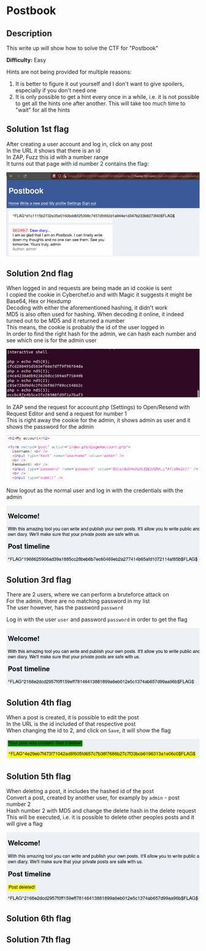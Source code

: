 # Postbook

## Description
This write up will show how to solve the CTF for "Postbook"

**Difficulty:** Easy

Hints are not being provided for multiple reasons:</br>
1. It is better to figure it out yourself and I don't want to give spoilers, especially if you don't need one
2. It is only possible to get a hint every once in a while, i.e. it is not possible to get all the hints one after another. This will take too much time to "wait" for all the hints

## Solution 1st flag
After creating a user account and log in, click on any post</br>
In the URL it shows that there is an id</br>
In ZAP, Fuzz this id with a number range</br>
It turns out that page with id number 2 contains the flag:</br>

![alt](https://github.com/8r0wn13/hacker101_ctf/blob/main/images/Screenshot%20from%202023-10-02%2002-28-05.png?raw=true)

## Solution 2nd flag
When logged in and requests are being made an id cookie is sent</br>
I copied the cookie in Cyberchef.io and with Magic it suggests it might be Base64, Hex or Hexdump</br>
Decoding with either the aforementioned hashing, it didn't work</br>
MD5 is also often used for hashing. When decoding it online, it indeed turned out to be MD5 and it returned a number</br>
This means, the cookie is probably the id of the user logged in</br>
In order to find the right hash for the admin, we can hash each number and see which one is for the admin user</br>

![alt](https://github.com/8r0wn13/hacker101_ctf/blob/main/images/Screenshot%20from%202023-10-02%2003-01-18.png?raw=true)

In ZAP send the request for account.php (Settings) to Open/Resend with Request Editor and send a request for number 1</br>
This is right away the cookie for the admin, it shows admin as user and it shows the password for the admin</br>

![alt](https://github.com/8r0wn13/hacker101_ctf/blob/main/images/Screenshot%20from%202023-10-02%2003-02-20.png?raw=true)

Now logout as the normal user and log in with the credentials with the admin</br>

![alt](https://github.com/8r0wn13/hacker101_ctf/blob/main/images/Screenshot%20from%202023-10-02%2003-03-20.png?raw=true)

## Solution 3rd flag
There are 2 users, where we can perform a bruteforce attack on</br>
For the admin, there are no matching password in my list</br>
The user however, has the password `password`</br>

Log in with the user `user` and password `password` in order to get the flag</br>

![alt](https://github.com/8r0wn13/hacker101_ctf/blob/main/images/Screenshot%20from%202023-10-02%2023-26-53.png?raw=true)

## Solution 4th flag
When a post is created, it is possible to edit the post</br>
In the URL is the id included of that respective post</br>
When changing the id to 2, and click on `Save`, it will show the flag</br>

![alt](https://github.com/8r0wn13/hacker101_ctf/blob/main/images/Screenshot%20from%202023-10-02%2023-33-30.png?raw=true)

## Solution 5th flag
When deleting a post, it includes the hashed id of the post</br>
Convert a post, created by another user, for examply by `admin` - post number 2</br>
Hash number 2 with MD5 and change the delete hash in the delete request</br>
This will be executed, i.e. it is possible to delete other peoples posts and it will give a flag</br>

![alt](https://github.com/8r0wn13/hacker101_ctf/blob/main/images/Screenshot%20from%202023-10-02%2023-44-44.png?raw=true)

## Solution 6th flag





## Solution 7th flag



